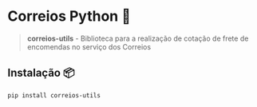 # Correios Python 🚚

> **correios-utils** - Biblioteca para a realização de cotação de frete de encomendas no serviço dos Correios

## Instalação 📦

```bash
pip install correios-utils
```
